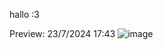 hallo :3

Preview: 23/7/2024 17:43
![image](https://github.com/user-attachments/assets/83bfd5ee-21d9-4ae1-a999-c6648edcf48b)
